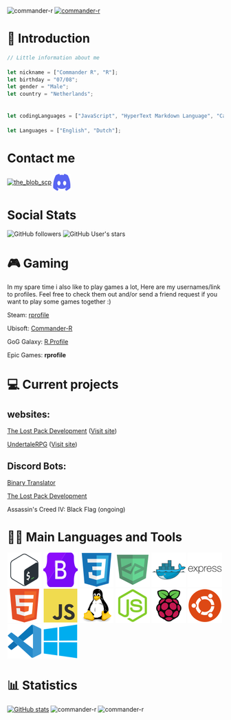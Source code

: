 ![commander-r](https://komarev.com/ghpvc/?username=commander-r&label=Profile%20views&color=0e75b6&style=flat)
[![commander-r](https://github-profile-trophy.vercel.app/?username=commander-r&theme=discord)](https://github.com/ryo-ma/github-profile-trophy)




# 👋 Introduction
```js
// Little information about me

let nickname = ["Commander R", "R"];
let birthday = "07/08";
let gender = "Male";
let country = "Netherlands";


let codingLanguages = ["JavaScript", "HyperText Markdown Language", "Cascading Style Sheets", "Embedded JavaScript"];

let Languages = ["English", "Dutch"];
```

# Contact me

<a href="https://twitter.com/commander_r_9371" target="blank"><img align="center" src="https://raw.githubusercontent.com/rahuldkjain/github-profile-readme-generator/master/src/images/icons/Social/twitter.svg" alt="the_blob_scp" height="30" width="40" /></a>
<a href='https://discord.com/users/271285474516140033' target='_blank'><img align="center" src="icons/discord.svg" alt="commander-r" height="40" width="40"></a>


# Social Stats

![GitHub followers](https://img.shields.io/github/followers/commander-r?label=Folowers&style=social)
![GitHub User's stars](https://img.shields.io/github/stars/commander-r?label=User%20Stars&style=social)


# 🎮 Gaming
In my spare time i also like to play games a lot, Here are my usernames/link to profiles. Feel free to check them out and/or send a friend request if you want to play some games together :)

Steam: [rprofile](https://steamcommunity.com/id/rprofile/)

Ubisoft: [Commander-R](https://ubisoftconnect.com/en-US/profile/commander-r/)

GoG Galaxy: [R.Profile](https://www.gog.com/u/R.Profile)

Epic Games: **rprofile**

# 💻 Current projects

## websites:

[The Lost Pack Development](https://github.com/The-Lost-Pack-Development/lost-pack.xyz) ([Visit site](https://lost-pack.xyz))

[UndertaleRPG](https://github.com/Undertale-RPG/Undertale-RPG-website) ([Visit site](https://undertalerpg.monster))

## Discord Bots:

[Binary Translator](https://github.com/The-Lost-Pack-Development/Binary-translator)

[The Lost Pack Development](https://github.com/The-Lost-Pack-Development/Lost-Pack-Discord-Bot)

Assassin's Creed IV: Black Flag (ongoing)



# 🧑‍💻 Main Languages and Tools

[![bash](icons/bash.svg)](https://www.gnu.org/software/bash/)
[![bootstrap](icons/bootstrap.svg)](https://getbootstrap.com)
[![css](icons/css.svg)](https://www.w3schools.com/css/)
[![devicon](icons/devicon.svg)](https://devicon.dev)
[![docker](icons/docker.svg)](https://www.docker.com/)
[![express](icons/express.svg)](https://expressjs.com)
[![html](icons/html.svg)](https://www.w3.org/html/)
[![javascript](icons/javascript.svg)](https://developer.mozilla.org/en-US/docs/Web/JavaScript)
[![linux](icons/linux.svg)](https://www.linux.org/)
[![nodejs](icons/nodejs.svg)](https://nodejs.org)
[![raspberrypi](icons/raspberrypi.svg)](https://raspberrypi.org)
[![ubuntu](icons/ubuntu.svg)](https://www.ubuntu.org)
[![vscode](icons/vscode.svg)](https://code.visualstudio.com/)
[![windows](icons/windows.svg)](https://www.microsoft.com/en-us/windows)






# 📊 Statistics

[![GitHub stats](https://github-readme-stats.vercel.app/api?username=commander-r&theme=tokyonight&show_icons=true&include_all_commits=true&count_private=true)](https://github.com/commander-r)
![commander-r](https://github-readme-stats.vercel.app/api/top-langs?username=commander-r&show_icons=true&locale=en&layout=compact&theme=vue-dark)
![commander-r](https://github-readme-streak-stats.herokuapp.com/?user=commander-r&theme=vue-dark)
